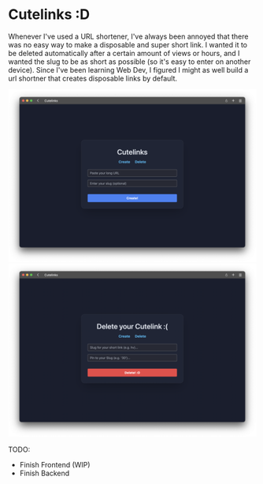 # Cutelinks :D

Whenever I've used a URL shortener, I've always been annoyed that there was no easy way to make a disposable and super short link. I wanted it to be deleted automatically after a certain amount of views or hours, and I wanted the slug to be as short as possible (so it's easy to enter on another device). Since I've been learning Web Dev, I figured I might as well build a url shortner that creates disposable links by default.

![](./example/example.png)
![](./example/example_delete.png)


TODO:

- Finish Frontend (WIP)
- Finish Backend